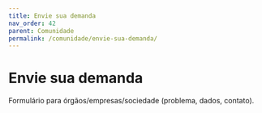 ```yaml
---
title: Envie sua demanda
nav_order: 42
parent: Comunidade
permalink: /comunidade/envie-sua-demanda/
---
```


# Envie sua demanda
Formulário para órgãos/empresas/sociedade (problema, dados, contato).
